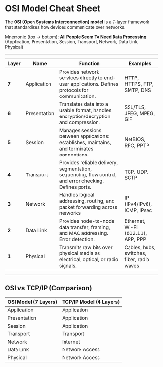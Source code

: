 # OSI Model Cheat Sheet

The **OSI (Open Systems Interconnection) model** is a 7-layer framework that standardizes how devices communicate over networks.

Mnemonic (top → bottom): **All People Seem To Need Data Processing**  
(Application, Presentation, Session, Transport, Network, Data Link, Physical)

---

| Layer | Name | Function | Examples |
|-------|------|----------|----------|
| **7** | Application | Provides network services directly to end-user applications. Defines protocols for communication. | HTTP, HTTPS, FTP, SMTP, DNS |
| **6** | Presentation | Translates data into a usable format, handles encryption/decryption and compression. | SSL/TLS, JPEG, MPEG, GIF |
| **5** | Session | Manages sessions between applications: establishes, maintains, and terminates connections. | NetBIOS, RPC, PPTP |
| **4** | Transport | Provides reliable delivery, segmentation, sequencing, flow control, and error checking. Defines ports. | TCP, UDP, SCTP |
| **3** | Network | Handles logical addressing, routing, and packet forwarding across networks. | IP (IPv4/IPv6), ICMP, IPsec |
| **2** | Data Link | Provides node-to-node data transfer, framing, and MAC addressing. Error detection. | Ethernet, Wi-Fi (802.11), ARP, PPP |
| **1** | Physical | Transmits raw bits over physical media as electrical, optical, or radio signals. | Cables, hubs, switches, fiber, radio waves |

---

## OSI vs TCP/IP (Comparison)

| OSI Model (7 Layers) | TCP/IP Model (4 Layers) |
|-----------------------|--------------------------|
| Application | Application |
| Presentation | Application |
| Session | Application |
| Transport | Transport |
| Network | Internet |
| Data Link | Network Access |
| Physical | Network Access |

